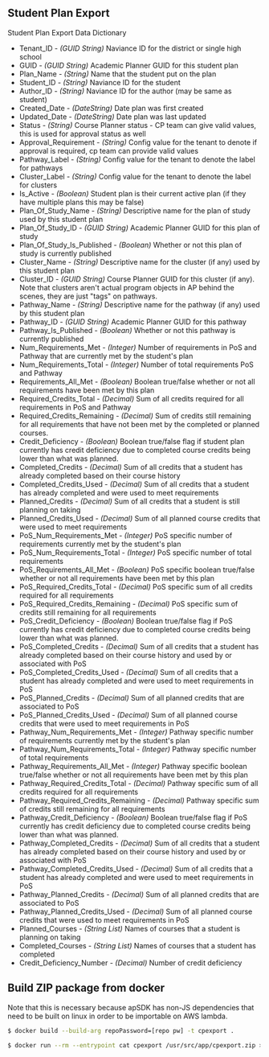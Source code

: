 ## Student Plan Export

Student Plan Export Data Dictionary

* Tenant_ID - *(GUID String)* Naviance ID for the district or single high school
* GUID - *(GUID String)* Academic Planner GUID for this student plan
* Plan_Name - *(String)* Name that the student put on the plan
* Student_ID - *(String)* Naviance ID for the student
* Author_ID - *(String)* Naviance ID for the author (may be same as student)
* Created_Date - *(DateString)* Date plan was first created
* Updated_Date - *(DateString)* Date plan was last updated
* Status - *(String)* Course Planner status - CP team can give valid values, this is used for approval status as well
* Approval_Requirement - *(String)* Config value for the tenant to denote if approval is required, cp team can provide valid values
* Pathway_Label - *(String)* Config value for the tenant to denote the label for pathways
* Cluster_Label - *(String)* Config value for the tenant to denote the label for clusters
* Is_Active - *(Boolean)* Student plan is their current active plan (if they have multiple plans this may be false)
* Plan_Of_Study_Name - *(String)* Descriptive name for the plan of study used by this student plan
* Plan_Of_Study_ID - *(GUID String)* Academic Planner GUID for this plan of study
* Plan_Of_Study_Is_Published - *(Boolean)* Whether or not this plan of study is currently published
* Cluster_Name - *(String)* Descriptive name for the cluster (if any) used by this student plan
* Cluster_ID - *(GUID String)* Course Planner GUID for this cluster (if any).  Note that clusters aren't actual program objects in AP behind the scenes, they are just "tags" on pathways.
* Pathway_Name - *(String)* Descriptive name for the pathway (if any) used by this student plan
* Pathway_ID - *(GUID String)* Academic Planner GUID for this pathway
* Pathway_Is_Published - *(Boolean)* Whether or not this pathway is currently published
* Num_Requirements_Met - *(Integer)* Number of requirements in PoS and Pathway that are currently met by the student's plan
* Num_Requirements_Total - *(Integer)* Number of total requirements PoS and Pathway
* Requirements_All_Met - *(Boolean)* Boolean true/false whether or not all requirements have been met by this plan
* Required_Credits_Total - *(Decimal)* Sum of all credits required for all requirements in PoS and Pathway
* Required_Credits_Remaining - *(Decimal)* Sum of credits still remaining for all requirements that have not been met by the completed or planned courses.
* Credit_Deficiency - *(Boolean)* Boolean true/false flag if student plan currently has credit deficiency due to completed course credits being lower than what was planned.
* Completed_Credits - *(Decimal)* Sum of all credits that a student has already completed based on their course history
* Completed_Credits_Used - *(Decimal)* Sum of all credits that a student has already completed and were used to meet requirements
* Planned_Credits - *(Decimal)* Sum of all credits that a student is still planning on taking
* Planned_Credits_Used - *(Decimal)* Sum of all planned course credits that were used to meet requirements
* PoS_Num_Requirements_Met - *(Integer)* PoS specific number of requirements currently met by the student's plan
* PoS_Num_Requirements_Total - *(Integer)* PoS specific number of total requirements
* PoS_Requirements_All_Met - *(Boolean)* PoS specific boolean true/false whether or not all requirements have been met by this plan
* PoS_Required_Credits_Total - *(Decimal)* PoS specific sum of all credits required for all requirements
* PoS_Required_Credits_Remaining - *(Decimal)* PoS specific sum of credits still remaining for all requirements
* PoS_Credit_Deficiency - *(Boolean)* Boolean true/false flag if PoS currently has credit deficiency due to completed course credits being lower than what was planned.
* PoS_Completed_Credits - *(Decimal)* Sum of all credits that a student has already completed based on their course history and used by or associated with PoS
* PoS_Completed_Credits_Used - *(Decimal)* Sum of all credits that a student has already completed and were used to meet requirements in PoS
* PoS_Planned_Credits - *(Decimal)* Sum of all planned credits that are associated to PoS
* PoS_Planned_Credits_Used - *(Decimal)* Sum of all planned course credits that were used to meet requirements in PoS
* Pathway_Num_Requirements_Met - *(Integer)* Pathway specific number of requirements currently met by the student's plan
* Pathway_Num_Requirements_Total - *(Integer)* Pathway specific number of total requirements
* Pathway_Requirements_All_Met - *(Integer)* Pathway specific boolean true/false whether or not all requirements have been met by this plan
* Pathway_Required_Credits_Total - *(Decimal)* Pathway specific sum of all credits required for all requirements
* Pathway_Required_Credits_Remaining - *(Decimal)* Pathway specific sum of credits still remaining for all requirements
* Pathway_Credit_Deficiency - *(Boolean)* Boolean true/false flag if PoS currently has credit deficiency due to completed course credits being lower than what was planned.
* Pathway_Completed_Credits - *(Decimal)* Sum of all credits that a student has already completed based on their course history and used by or associated with PoS
* Pathway_Completed_Credits_Used - *(Decimal)* Sum of all credits that a student has already completed and were used to meet requirements in PoS
* Pathway_Planned_Credits - *(Decimal)* Sum of all planned credits that are associated to PoS
* Pathway_Planned_Credits_Used - *(Decimal)* Sum of all planned course credits that were used to meet requirements in PoS
* Planned_Courses - *(String List)* Names of courses that a student is planning on taking
* Completed_Courses - *(String List)* Names of courses that a student has completed
* Credit_Deficiency_Number - *(Decimal)* Number of credit deficiency


## Build ZIP package from docker

Note that this is necessary because apSDK has non-JS dependencies that need to be built on linux in order to be importable on AWS lambda.

```bash
$ docker build --build-arg repoPassword=[repo pw] -t cpexport .

$ docker run --rm --entrypoint cat cpexport /usr/src/app/cpexport.zip > cpexport.zip

```

